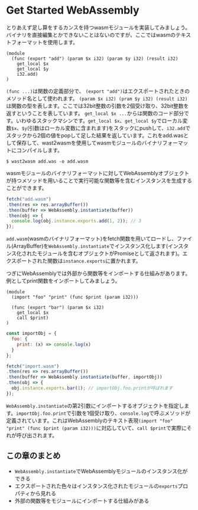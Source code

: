 # Get Started WebAssembly

とりあえず足し算をするカンスを持つwasmモジュールを実装してみましょう。バイナリを直接編集とかできないことはないのですが、ここではwasmのテキストフォーマットを使用します。

```
(module
  (func (export "add") (param $x i32) (param $y i32) (result i32)
    get_local $x
    get_local $y
    i32.add)
)
```

`(func ...)`は関数の定義部分で、
`(export "add")`はエクスポートされたときのメソッド名として使われます。
`(param $x i32) (pram $y i32) (result i32)`は関数の型を表します。ここでは32bit整数の引数を2個受け取り、32bit整数を返すということを表しています。
`get_local $x ...`からは関数のコード部分です。いわゆるスタックマシンです。`get_local $x`、`get_local $y`でローカル変数`$x`、`$y`(引数はローカル変数に含まれます)をスタックにpushして、`i32.add`でスタックから2個の値をpopして足した結果を返しています。これをadd.wasとして保存して、wast2wasmを使用してwasmモジュールのバイナリフォーマットにコンパイルします。

```
$ wast2wasm add.was -o add.wasm
```

wasmモジュールのバイナリフォーマットに対してWebAssemblyオブジェクトが持つメソッドを用いることで実行可能な関数等を含むインスタンスを生成することができます。

```js
fetch("add.wasm")
.then(res => res.arrayBuffer())
.then(buffer => WebAssembly.instantiate(buffer))
.then(obj => {
  console.log(obj.instance.exports.add(1, 2)); // 3
});
```

`add.wasm`(wasmのバイナリフォーマット)をfetch関数を用いてロードし、ファイル(ArrayBuffer)を`WebAssembly.instantiate`でインスタンス化します(インスタンス化されたモジュールを含むオブジェクトがPromiseとして返されます)。エクスポートされた関数は`instance.exports`に置かれます。

つぎにWebAssemblyでは外部から関数等をインポートする仕組みがあります。例としてprint関数をインポートしてみましょう。

```
(module
  (import "foo" "print" (func $print (param i32)))

  (func (export "bar") (param $x i32)
    get_local $x
    call $print)
)
```

```js
const importObj = {
  foo: {
    print: (x) => console.log(x)
  }
};

fetch("import.wasm")
.then(res => res.arrayBuffer())
.then(buffer => WebAssembly.instantiate(buffer, importObj))
.then(obj => {
  obj.instance.exports.bar(1); // importObj.foo.printが呼ばれます
});
```

`WebAssembly.instantiate`の第2引数にインポートするオブジェクトを指定します。`importObj.foo.print`で引数を1個受け取り、`console.log`で呼ぶメソッドが定義されています。これはWebAssemblyのテキスト表現`(import "foo" "print" (func $print (param i32)))`に対応していて、`call $print`で実際にそれが呼び出されます。

## この章のまとめ

* `WebAssembly.instantiate`でWebAssemblyモジュールのインスタンス化ができる
* エクスポートされた色々はインスタンス化されたモジュールの`exports`プロパティから見れる
* 外部の関数等をモジュールにインポートする仕組みがある
